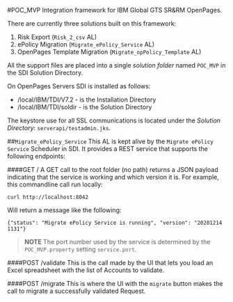 #POC_MVP
Integration framework for IBM Global GTS SR&RM OpenPages.

There are currently three solutions built on this framework:

1. Risk Export (`Risk_2_csv` AL)
2. ePolicy Migration (`Migrate_ePolicy_Service` AL)
3. OpenPages Template Migration (`Migrate_opPolicy_Template` AL)

All the support files are placed into a single *solution folder* named `POC_MVP` in the SDI Solution Directory.

On OpenPages Servers SDI is installed as follows:

* /local/IBM/TDI/V7.2 - is the Installation Directory
* /local/IBM/TDI/soldir - is the Solution Directory

The keystore use for all SSL communications is located under the *Solution Directory*: `serverapi/testadmin.jks`.

##`Migrate_ePolicy_Service`
This AL is kept alive by the `Migrate ePolicy Service` Scheduler in SDI. It provides a REST service that supports the following endpoints:

####GET /
A GET call to the root folder (no path) returns a JSON payload indicating that the service is working and which version it is. For example, this commandline call run locally:

`curl http://localhost:8042`

Will return a message like the following:

`{"status": "Migrate ePolicy Service is running", "version": "20201214 1131"}`

>**NOTE** The port number used by the service is determined by the `POC_MVP.property` setting `service.port`.

####POST /validate
This is the call made by the UI that lets you load an Excel spreadsheet with the list of Accounts to validate.

####POST /migrate
This is where the UI with the `migrate` button makes the call to migrate a successfully validated Request.





